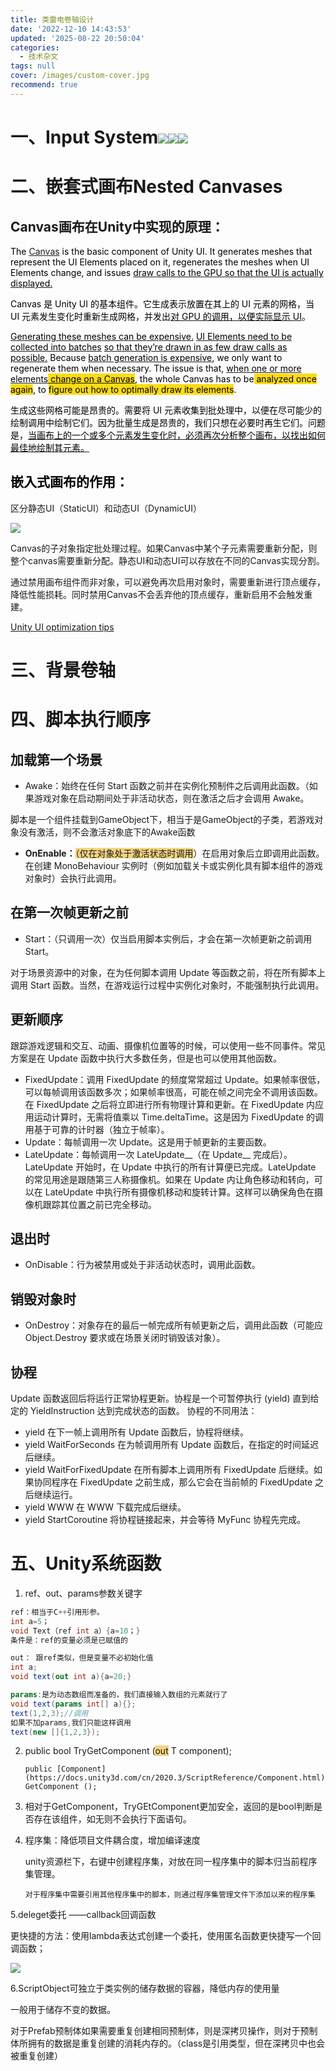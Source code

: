 ```yaml
---
title: 类雷电卷轴设计
date: '2022-12-10 14:43:53'
updated: '2025-08-22 20:50:04'
categories:
  - 技术杂文
tags: null
cover: /images/custom-cover.jpg
recommend: true
---
```

# 一、Input System![](/images/159ddf23074d6c31dd013fb63e140c58.png)![](/images/bc514236c76250990eefab9893e860da.png)![](/images/21e390b3741cf50a7ff1c491be0410a5.png)
# 二、嵌套式画布Nested Canvases
## Canvas画布在Unity中实现的原理：
<font style="color:rgb(0, 0, 0);">The </font>[Canvas](https://docs.unity3d.com/Packages/com.unity.ugui@1.0/manual/UICanvas.html)<font style="color:rgb(0, 0, 0);"> is the basic component of Unity UI. It generates meshes that represent the UI Elements placed on it, regenerates the meshes when UI Elements change, and issues </font><u><font style="color:rgb(0, 0, 0);">draw calls to the GPU so that the UI is actually displayed.</font></u>

<font style="color:rgb(0, 0, 0);">Canvas 是 Unity UI 的基本组件。它生成表示放置在其上的 UI 元素的网格，当 UI 元素发生变化时重新生成网格，并发出</font><u><font style="color:rgb(0, 0, 0);">对 GPU 的调用，以便实际显示 UI</font></u><font style="color:rgb(0, 0, 0);">。</font>

<u><font style="color:rgb(0, 0, 0);">Generating these meshes can be expensive.</font></u><font style="color:rgb(0, 0, 0);"> </font><u><font style="color:rgb(0, 0, 0);">UI Elements need to be collected into batches</font></u><font style="color:rgb(0, 0, 0);"> </font><u><font style="color:rgb(0, 0, 0);">so that they’re drawn in as few draw calls as possible.</font></u><font style="color:rgb(0, 0, 0);"> Because </font><u><font style="color:rgb(0, 0, 0);">batch generation is expensive</font></u><font style="color:rgb(0, 0, 0);">, we only want to regenerate them when necessary. The issue is that, </font><u><font style="color:rgb(0, 0, 0);">when one or more elements</font></u><u><font style="color:rgb(0, 0, 0);background-color:#FADB14;"> change on a Canvas</font></u><font style="color:rgb(0, 0, 0);">, the whole Canvas has to be</font><font style="color:rgb(0, 0, 0);background-color:#FADB14;"> analyzed once again</font><font style="color:rgb(0, 0, 0);">, to </font><font style="color:rgb(0, 0, 0);background-color:#FADB14;">figure out how to optimally draw its elements</font><font style="color:rgb(0, 0, 0);">.</font>

<font style="color:rgb(0, 0, 0);">生成这些网格可能是昂贵的。需要将 UI 元素收集到批处理中，以便在尽可能少的绘制调用中绘制它们。因为批量生成是昂贵的，我们只想在必要时再生它们。问题是，</font><u><font style="color:rgb(0, 0, 0);">当画布上的一个或多个元素发生变化时，必须再次分析整个画布，以找出如何最佳地绘制其元素。</font></u>

## <font style="color:rgb(0, 0, 0);">嵌入式画布的作用：</font>
区分静态UI（StaticUI）和动态UI（DynamicUI）

![](/images/4375c28035bd81f90eee0a521ef019c2.png)

Canvas的子对象指定批处理过程。如果Canvas中某个子元素需要重新分配，则整个canvas需要重新分配。静态UI和动态UI可以存放在不同的Canvas实现分割。

通过禁用画布组件而非对象，可以避免再次启用对象时，需要重新进行顶点缓存，降低性能损耗。同时禁用Canvas不会丢弃他的顶点缓存，重新启用不会触发重建。

[Unity UI optimization tips](https://unity.com/how-to/unity-ui-optimization-tips#how-hide-canvas)   

# 三、背景卷轴
# 四、脚本执行顺序
## 加载第一个场景
+ Awake：始终在任何 Start 函数之前并在实例化预制件之后调用此函数。（如果游戏对象在启动期间处于非活动状态，则在激活之后才会调用 Awake。

脚本是一个组件挂载到GameObject下，相当于是GameObject的子类，若游戏对象没有激活，则不会激活对象底下的Awake函数

+ **OnEnable：**<font style="background-color:#F5D480;">（仅在对象处于激活状态时调用</font>）在启用对象后立即调用此函数。在创建 MonoBehaviour 实例时（例如加载关卡或实例化具有脚本组件的游戏对象时）会执行此调用。

## 在第一次帧更新之前
+ Start：（只调用一次）仅当启用脚本实例后，才会在第一次帧更新之前调用 Start。

对于场景资源中的对象，在为任何脚本调用 Update 等函数之前，将在所有脚本上调用 Start 函数。当然，在游戏运行过程中实例化对象时，不能强制执行此调用。

## 更新顺序
跟踪游戏逻辑和交互、动画、摄像机位置等的时候，可以使用一些不同事件。常见方案是在 Update 函数中执行大多数任务，但是也可以使用其他函数。

+ FixedUpdate：调用 FixedUpdate 的频度常常超过 Update。如果帧率很低，可以每帧调用该函数多次；如果帧率很高，可能在帧之间完全不调用该函数。在 FixedUpdate 之后将立即进行所有物理计算和更新。在 FixedUpdate 内应用运动计算时，无需将值乘以 Time.deltaTime。这是因为 FixedUpdate 的调用基于可靠的计时器（独立于帧率）。
+ Update：每帧调用一次 Update。这是用于帧更新的主要函数。
+ LateUpdate：每帧调用一次 LateUpdate__（在 Update__ 完成后）。LateUpdate 开始时，在 Update 中执行的所有计算便已完成。LateUpdate 的常见用途是跟随第三人称摄像机。如果在 Update 内让角色移动和转向，可以在 LateUpdate 中执行所有摄像机移动和旋转计算。这样可以确保角色在摄像机跟踪其位置之前已完全移动。

## 退出时
+ OnDisable：行为被禁用或处于非活动状态时，调用此函数。

## 销毁对象时
+ OnDestroy：对象存在的最后一帧完成所有帧更新之后，调用此函数（可能应 Object.Destroy 要求或在场景关闭时销毁该对象）。

## 协程
Update 函数返回后将运行正常协程更新。协程是一个可暂停执行 (yield) 直到给定的 YieldInstruction 达到完成状态的函数。 协程的不同用法：

+ yield 在下一帧上调用所有 Update 函数后，协程将继续。
+ yield WaitForSeconds 在为帧调用所有 Update 函数后，在指定的时间延迟后继续。
+ yield WaitForFixedUpdate 在所有脚本上调用所有 FixedUpdate 后继续。如果协同程序在 FixedUpdate 之前生成，那么它会在当前帧的 FixedUpdate 之后继续运行。
+ yield WWW 在 WWW 下载完成后继续。
+ yield StartCoroutine 将协程链接起来，并会等待 MyFunc 协程先完成。

# 五、Unity系统函数
1. ref、out、params参数关键字

```csharp
ref：相当于C++引用形参。
int a=5；
void Text（ref int a）{a=10；}
条件是：ref的变量必须是已赋值的

out： 跟ref类似，但是变量不必初始化值
int a;
void text(out int a){a=20;}

params:是为动态数组而准备的，我们直接输入数组的元素就行了
void text(params int[] a){};
text(1,2,3);//调用
如果不加params,我们只能这样调用
text(new []{1,2,3});
```

2. public bool TryGetComponent (<font style="background-color:#F5D480;">out</font> T component);

       public [Component](https://docs.unity3d.com/cn/2020.3/ScriptReference/Component.html) GetComponent ();

3. 相对于GetComponent，TryGEtComponent更加安全，返回的是bool判断是否存在该组件，如无则不会执行下面语句。
4. 程序集：降低项目文件耦合度，增加编译速度

      unity资源栏下，右键中创建程序集，对放在同一程序集中的脚本归当前程序集管理。

       对于程序集中需要引用其他程序集中的脚本，则通过程序集管理文件下添加以来的程序集

5.deleget委托 ——callback回调函数

更快捷的方法：使用lambda表达式创建一个委托，使用匿名函数更快捷写一个回调函数；

![](/images/01e14f39dd98699ff6abfedbec46608d.png)

6.ScriptObject可独立于类实例的储存数据的容器，降低内存的使用量

一般用于储存不变的数据。

对于Prefab预制体如果需要重复创建相同预制体，则是深拷贝操作，则对于预制体所拥有的数据是重复创建的消耗内存的。（class是引用类型，但在深拷贝中也会被重复创建）
